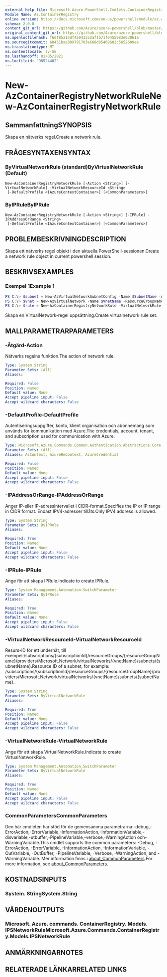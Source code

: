 ```yaml
---
external help file: Microsoft.Azure.PowerShell.Cmdlets.ContainerRegistry.dll-Help.xml
Module Name: Az.ContainerRegistry
online version: https://docs.microsoft.com/en-us/powershell/module/az.containerregistry/new-azcontainerregistrynetworkrule
schema: 2.0.0
content_git_url: https://github.com/Azure/azure-powershell/blob/master/src/ContainerRegistry/ContainerRegistry/help/New-AzContainerRegistryNetworkRule.md
original_content_git_url: https://github.com/Azure/azure-powershell/blob/master/src/ContainerRegistry/ContainerRegistry/help/New-AzContainerRegistryNetworkRule.md
ms.openlocfilehash: f60f85a14df42043352af1b71f0455983e03061a
ms.sourcegitcommit: 68451baa389791703e666d95469602c5652609ee
ms.translationtype: MT
ms.contentlocale: sv-SE
ms.lasthandoff: 01/05/2021
ms.locfileid: "98524402"
---
```

# <span data-ttu-id="d9cda-101">New-AzContainerRegistryNetworkRule</span><span class="sxs-lookup"><span data-stu-id="d9cda-101">New-AzContainerRegistryNetworkRule</span></span>

## <span data-ttu-id="d9cda-102">Sammanfattning</span><span class="sxs-lookup"><span data-stu-id="d9cda-102">SYNOPSIS</span></span>
<span data-ttu-id="d9cda-103">Skapa en nätverks regel.</span><span class="sxs-lookup"><span data-stu-id="d9cda-103">Create a network rule.</span></span>

## <span data-ttu-id="d9cda-104">FRÅGESYNTAXEN</span><span class="sxs-lookup"><span data-stu-id="d9cda-104">SYNTAX</span></span>

### <span data-ttu-id="d9cda-105">ByVirtualNetworkRule (standard)</span><span class="sxs-lookup"><span data-stu-id="d9cda-105">ByVirtualNetworkRule (Default)</span></span>
```
New-AzContainerRegistryNetworkRule [-Action <String>] [-VirtualNetworkRule] -VirtualNetworkResourceId <String>
 [-DefaultProfile <IAzureContextContainer>] [<CommonParameters>]
```

### <span data-ttu-id="d9cda-106">ByIPRule</span><span class="sxs-lookup"><span data-stu-id="d9cda-106">ByIPRule</span></span>
```
New-AzContainerRegistryNetworkRule [-Action <String>] [-IPRule] -IPAddressOrRange <String>
 [-DefaultProfile <IAzureContextContainer>] [<CommonParameters>]
```

## <span data-ttu-id="d9cda-107">PROBLEMBESKRIVNING</span><span class="sxs-lookup"><span data-stu-id="d9cda-107">DESCRIPTION</span></span>
<span data-ttu-id="d9cda-108">Skapa ett nätverks regel objekt i den aktuella PowerShell-sessionen.</span><span class="sxs-lookup"><span data-stu-id="d9cda-108">Create a network rule object in current powershell session.</span></span>

## <span data-ttu-id="d9cda-109">BESKRIVS</span><span class="sxs-lookup"><span data-stu-id="d9cda-109">EXAMPLES</span></span>

### <span data-ttu-id="d9cda-110">Exempel 1</span><span class="sxs-lookup"><span data-stu-id="d9cda-110">Example 1</span></span>
```powershell
PS C:\> $subnet = New-AzVirtualNetworkSubnetConfig -Name $SubnetName -AddressPrefix "10.0.1.0/24" -ServiceEndpoint "Microsoft.ContainerRegistry"
PS C:\> $vnet = New-AzVirtualNetwork -Name $VnetName -ResourceGroupName $resourceGroupName -Location $location -AddressPrefix "10.0.0.0/16" -Subnet $subnet
PS C:\> $rule = New-AzContainerRegistryNetworkRule -VirtualNetworkRule -VirtualNetworkResourceId $vnet.Subnets[0].Id
```

<span data-ttu-id="d9cda-111">Skapa en VirtualNetwork-regel uppsättning.</span><span class="sxs-lookup"><span data-stu-id="d9cda-111">Create virtualnetwork rule set.</span></span>

## <span data-ttu-id="d9cda-112">MALLPARAMETRAR</span><span class="sxs-lookup"><span data-stu-id="d9cda-112">PARAMETERS</span></span>

### <span data-ttu-id="d9cda-113">-Åtgärd</span><span class="sxs-lookup"><span data-stu-id="d9cda-113">-Action</span></span>
<span data-ttu-id="d9cda-114">Nätverks regelns funktion.</span><span class="sxs-lookup"><span data-stu-id="d9cda-114">The action of network rule.</span></span>

```yaml
Type: System.String
Parameter Sets: (All)
Aliases:

Required: False
Position: Named
Default value: None
Accept pipeline input: False
Accept wildcard characters: False
```

### <span data-ttu-id="d9cda-115">-DefaultProfile</span><span class="sxs-lookup"><span data-stu-id="d9cda-115">-DefaultProfile</span></span>
<span data-ttu-id="d9cda-116">Autentiseringsuppgifter, konto, klient organisation och abonnemang som används för kommunikation med Azure.</span><span class="sxs-lookup"><span data-stu-id="d9cda-116">The credentials, account, tenant, and subscription used for communication with Azure.</span></span>

```yaml
Type: Microsoft.Azure.Commands.Common.Authentication.Abstractions.Core.IAzureContextContainer
Parameter Sets: (All)
Aliases: AzContext, AzureRmContext, AzureCredential

Required: False
Position: Named
Default value: None
Accept pipeline input: False
Accept wildcard characters: False
```

### <span data-ttu-id="d9cda-117">-IPAddressOrRange</span><span class="sxs-lookup"><span data-stu-id="d9cda-117">-IPAddressOrRange</span></span>
<span data-ttu-id="d9cda-118">Anger IP-eller IP-adressintervallet i CIDR-format.</span><span class="sxs-lookup"><span data-stu-id="d9cda-118">Specifies the IP or IP range in CIDR format.</span></span>
<span data-ttu-id="d9cda-119">Endast IPV4-adresser tillåts.</span><span class="sxs-lookup"><span data-stu-id="d9cda-119">Only IPV4 address is allowed.</span></span>

```yaml
Type: System.String
Parameter Sets: ByIPRule
Aliases:

Required: True
Position: Named
Default value: None
Accept pipeline input: False
Accept wildcard characters: False
```

### <span data-ttu-id="d9cda-120">-IPRule</span><span class="sxs-lookup"><span data-stu-id="d9cda-120">-IPRule</span></span>
<span data-ttu-id="d9cda-121">Ange för att skapa IPRule.</span><span class="sxs-lookup"><span data-stu-id="d9cda-121">Indicate to create IPRule.</span></span>

```yaml
Type: System.Management.Automation.SwitchParameter
Parameter Sets: ByIPRule
Aliases:

Required: True
Position: Named
Default value: None
Accept pipeline input: False
Accept wildcard characters: False
```

### <span data-ttu-id="d9cda-122">-VirtualNetworkResourceId</span><span class="sxs-lookup"><span data-stu-id="d9cda-122">-VirtualNetworkResourceId</span></span>
<span data-ttu-id="d9cda-123">Resurs-ID för ett undernät, till exempel:/subscriptions/{subscriptionId}/resourceGroups/{resourceGroupName}/providers/Microsoft.Network/virtualNetworks/{vnetName}/subnets/{subnetName}.</span><span class="sxs-lookup"><span data-stu-id="d9cda-123">Resource ID of a subnet, for example: /subscriptions/{subscriptionId}/resourceGroups/{resourceGroupName}/providers/Microsoft.Network/virtualNetworks/{vnetName}/subnets/{subnetName}.</span></span>

```yaml
Type: System.String
Parameter Sets: ByVirtualNetworkRule
Aliases:

Required: True
Position: Named
Default value: None
Accept pipeline input: False
Accept wildcard characters: False
```

### <span data-ttu-id="d9cda-124">-VirtualNetworkRule</span><span class="sxs-lookup"><span data-stu-id="d9cda-124">-VirtualNetworkRule</span></span>
<span data-ttu-id="d9cda-125">Ange för att skapa VirtualNetworkRule.</span><span class="sxs-lookup"><span data-stu-id="d9cda-125">Indicate to create VirtualNetworkRule.</span></span>

```yaml
Type: System.Management.Automation.SwitchParameter
Parameter Sets: ByVirtualNetworkRule
Aliases:

Required: True
Position: Named
Default value: None
Accept pipeline input: False
Accept wildcard characters: False
```

### <span data-ttu-id="d9cda-126">CommonParameters</span><span class="sxs-lookup"><span data-stu-id="d9cda-126">CommonParameters</span></span>
<span data-ttu-id="d9cda-127">Den här cmdleten har stöd för de gemensamma parametrarna:-debug,-ErrorAction,-ErrorVariable,-InformationAction,-InformationVariable,-disvariable,-utbuffer,-PipelineVariable,-verbose,-WarningAction och-WarningVariable.</span><span class="sxs-lookup"><span data-stu-id="d9cda-127">This cmdlet supports the common parameters: -Debug, -ErrorAction, -ErrorVariable, -InformationAction, -InformationVariable, -OutVariable, -OutBuffer, -PipelineVariable, -Verbose, -WarningAction, and -WarningVariable.</span></span> <span data-ttu-id="d9cda-128">Mer information finns i [about_CommonParameters](http://go.microsoft.com/fwlink/?LinkID=113216).</span><span class="sxs-lookup"><span data-stu-id="d9cda-128">For more information, see [about_CommonParameters](http://go.microsoft.com/fwlink/?LinkID=113216).</span></span>

## <span data-ttu-id="d9cda-129">KOSTNADS</span><span class="sxs-lookup"><span data-stu-id="d9cda-129">INPUTS</span></span>

### <span data-ttu-id="d9cda-130">System. String</span><span class="sxs-lookup"><span data-stu-id="d9cda-130">System.String</span></span>

## <span data-ttu-id="d9cda-131">VÄRDEN</span><span class="sxs-lookup"><span data-stu-id="d9cda-131">OUTPUTS</span></span>

### <span data-ttu-id="d9cda-132">Microsoft. Azure. commands. ContainerRegistry. Models. IPSNetworkRule</span><span class="sxs-lookup"><span data-stu-id="d9cda-132">Microsoft.Azure.Commands.ContainerRegistry.Models.IPSNetworkRule</span></span>

## <span data-ttu-id="d9cda-133">ANMÄRKNINGAR</span><span class="sxs-lookup"><span data-stu-id="d9cda-133">NOTES</span></span>

## <span data-ttu-id="d9cda-134">RELATERADE LÄNKAR</span><span class="sxs-lookup"><span data-stu-id="d9cda-134">RELATED LINKS</span></span>
